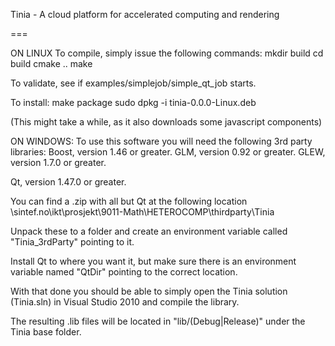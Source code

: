 Tinia - A cloud platform for accelerated computing and rendering

===

ON LINUX
To compile, simply issue the following commands:
   mkdir build
   cd build
   cmake ..
   make 

To validate, see if examples/simplejob/simple_qt_job starts.

To install:
   make package
   sudo dpkg -i tinia-0.0.0-Linux.deb

(This might take a while, as it also downloads some javascript components)

ON WINDOWS:
To use this software you will need the following 3rd party libraries:
Boost, version 1.46 or greater.
GLM, version 0.92 or greater.
GLEW, version 1.7.0 or greater.

Qt, version 1.47.0 or greater.

You can find a .zip with all but Qt at the following location
\\sintef.no\ikt\prosjekt\9011-Math\HETEROCOMP\thirdparty\Tinia

Unpack these to a folder and create an environment variable called
"Tinia_3rdParty" pointing to it.

Install Qt to where you want it, but make sure there is an 
environment variable named "QtDir" pointing to the correct location.

With that done you should be able to simply open the Tinia solution
(Tinia.sln) in Visual Studio 2010 and compile the library.

The resulting .lib files will be located in "lib/(Debug|Release)"
under the Tinia base folder.
